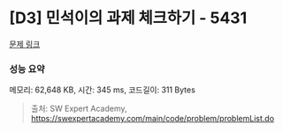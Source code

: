 # [D3] 민석이의 과제 체크하기 - 5431 

[문제 링크](https://swexpertacademy.com/main/code/problem/problemDetail.do?contestProbId=AWVl3rWKDBYDFAXm) 

### 성능 요약

메모리: 62,648 KB, 시간: 345 ms, 코드길이: 311 Bytes



> 출처: SW Expert Academy, https://swexpertacademy.com/main/code/problem/problemList.do